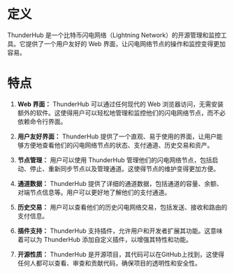 # 定义
ThunderHub 是一个比特币闪电网络（Lightning Network）的开源管理和监控工具。它提供了一个用户友好的 Web 界面，让闪电网络节点的操作和监控变得更加容易。

# 特点

1. **Web 界面：** ThunderHub 可以通过任何现代的 Web 浏览器访问，无需安装额外的软件。这使得用户可以轻松地管理和监控他们的闪电网络节点，而不必依赖命令行界面。

2. **用户友好界面：** ThunderHub 提供了一个直观、易于使用的界面，让用户能够方便地查看他们的闪电网络节点的状态、支付通道、历史交易和资产。

3. **节点管理：** 用户可以使用 ThunderHub 管理他们的闪电网络节点，包括启动、停止、重新同步节点以及管理通道。这使得节点的维护变得更加方便。

4. **通道数据：** ThunderHub 提供了详细的通道数据，包括通道的容量、余额、对端节点信息等。用户可以更好地了解他们的支付通道。

5. **历史交易：** 用户可以查看他们的历史闪电网络交易，包括发送、接收和路由的支付信息。

6. **插件支持：** ThunderHub 支持插件，允许用户和开发者扩展其功能。这意味着可以为 ThunderHub 添加自定义插件，以增强其特性和功能。

7. **开源性质：** ThunderHub 是开源项目，其代码可以在GitHub上找到，这使得任何人都可以查看、审查和贡献代码，确保项目的透明性和安全性。
